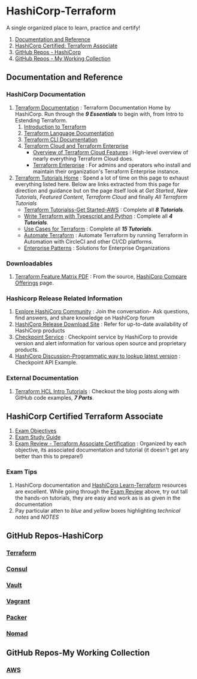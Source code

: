 # HashiCorp-Terraform
A single organized place to learn, practice and certify!

1. [Documentation and Reference](#documentation-and-reference)
2. [HashiCorp Certified: Terraform Associate](#hashicorp-certified-terraform-associate)
3. [GitHub Repos - HashiCorp](#github-repos-hashicorp)
4. [GitHub Repos - My Working Collection](#github-repos-my-working-collection)

## Documentation and Reference

### HashiCorp Documentation
1. [Terraform Documentation](https://www.terraform.io/docs/index.html) : Terraform Documentation Home by HashiCorp. Run through the **_9 Essentials_** to begin with, from Intro to Estending Terraform.
    1. [Introduction to Terraform](https://www.terraform.io/intro/index.html)
    2. [Terraform Language Documentation](https://www.terraform.io/docs/language/index.html)
    3. [Terraform CLI Documentation](https://www.terraform.io/docs/cli/index.html)
    4. [Terraform Cloud and Terraform Enterprise](https://www.terraform.io/docs/cloud/index.html)
       * [Overview of Terraform Cloud Features](https://www.terraform.io/docs/cloud/overview.html) :  High-level overview of nearly everything Terraform Cloud does.
       * [Terraform Enterprise](https://www.terraform.io/docs/enterprise/index.html) : For admins and operators who install and maintain their organization's Terraform Enterprise instance.
3. [Terraform Tutorials Home](https://learn.hashicorp.com/terraform?utm_source=terraform_io) : Spend a lot of time on this page to exhaust everything listed here. Below are links extracted from this page for direction and guidance but on the page itself look at _Get Started_, _New Tutorials_, _Featured Content_, _Terraform Cloud_ and finally _All Terraform Tutorials_
   * [Terraform Tutorialss-Get Started-AWS](https://learn.hashicorp.com/collections/terraform/aws-get-started) : Complete all **_8 Tutorials_**.
   * [Write Terraform with Typescript and Python](https://learn.hashicorp.com/collections/terraform/cdktf) : Complete all **_4 Tutorials_**.
   * [Use Cases for Terraform](https://learn.hashicorp.com/collections/terraform/use-case) : Complete all **_15 Tutorials_**.
   * [Automate Terraform](https://learn.hashicorp.com/collections/terraform/automation) : Automate Terraform by running Terraform in Automation with CircleCI and other CI/CD platforms.
   * [Enterprise Patterns](https://learn.hashicorp.com/collections/terraform/recommended-patterns) : Solutions for Enterprise Organizations

### Downloadables
1. [Terraform Feature Matrix PDF](https://www.datocms-assets.com/2885/1602500234-terraform-full-feature-pricing-tablev2-1.pdf) : From the source, [HashiCorp Compare Offerings](https://www.hashicorp.com/products/terraform/pricing) page.

### Hashicorp Release Related Information 
1. [Explore HashiCorp Community](https://www.hashicorp.com/community) : Join the conversation- Ask questions, find answers, and share knowledge on HashiCorp forum
2. [HashiCorp Release Download Site](https://releases.hashicorp.com/) : Refer for up-to-date availability of HashiCorp products
3. [Checkpoint Service](https://checkpoint.hashicorp.com/) : Checkpoint service by HashiCorp to provide version and alert information for various open source and proprietary products.
4. [HashiCorp Discussion-Programmatic way to lookup latest version](https://discuss.hashicorp.com/t/is-there-a-programmatic-way-to-look-up-the-latest-version/15175/8) : Checkpoint API Example. 
 

### External Documentation
1. [Terraform HCL Intro Tutorials](https://github.com/boltops-tools/terraform-hcl-tutorials) : Checkout the blog posts along with GitHub code examples, **_7 Parts_**.

## HashiCorp Certified Terraform Associate
1. [Exam Objectives](https://www.hashicorp.com/certification/terraform-associate)
2. [Exam Study Guide](https://learn.hashicorp.com/tutorials/terraform/associate-study?in=terraform/certification)
3. [Exam Review - Terraform Associate Certification](https://learn.hashicorp.com/tutorials/terraform/associate-review) : Organized by each objective, its associated documentation and tutorial (it doesn't get any better than this to prepare!)

### Exam Tips
1. HashiCorp documentation and [HashiCorp Learn-Terraform] resources are excellent. While going through the [Exam Review] above, try out tall the hands-on tutorials, they are easy and work as is as given in the documentation
2. Pay particular atten to _blue_ and _yellow_ boxes highlighting _technical notes_ and _NOTES_

## GitHub Repos-HashiCorp
### [Terraform](https://github.com/hashicorp/terraform)
### [Consul](https://github.com/hashicorp/consul)
### [Vault](https://github.com/hashicorp/vault)
### [Vagrant](https://github.com/hashicorp/vagrant)
### [Packer](https://github.com/hashicorp/packer)
### [Nomad](https://github.com/hashicorp/nomad)

## GitHub Repos-My Working Collection
### [AWS](https://github.com/acloudmaker/HashiCorp-Terraform/tree/main/AWS)


[HashiCorp Learn-Terraform]: https://learn.hashicorp.com/terraform
[Exam Review]: https://learn.hashicorp.com/tutorials/terraform/associate-review

